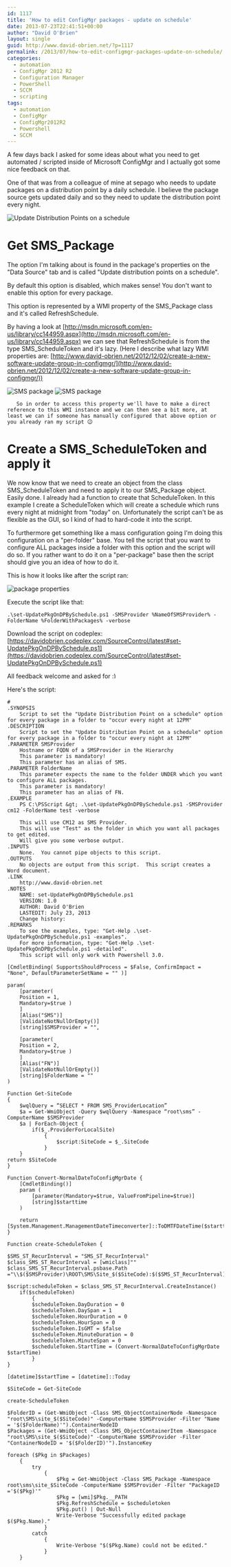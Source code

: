 ```yaml
---
id: 1117
title: 'How to edit ConfigMgr packages - update on schedule'
date: 2013-07-23T22:41:51+00:00
author: "David O'Brien"
layout: single
guid: http://www.david-obrien.net/?p=1117
permalink: /2013/07/how-to-edit-configmgr-packages-update-on-schedule/
categories:
  - automation
  - ConfigMgr 2012 R2
  - Configuration Manager
  - PowerShell
  - SCCM
  - scripting
tags:
  - automation
  - ConfigMgr
  - ConfigMgr2012R2
  - Powershell
  - SCCM
---
```

A few days back I asked for some ideas about what you need to get automated / scripted inside of Microsoft ConfigMgr and I actually got some nice feedback on that.

One of that was from a colleague of mine at sepago who needs to update packages on a distribution point by a daily schedule. I believe the package source gets updated daily and so they need to update the distribution point every night.

![Update Distribution Points on a schedule](/media/2013/07/pkg_update_before.jpg)

# Get SMS_Package

The option I'm talking about is found in the package's properties on the "Data Source" tab and is called "Update distribution points on a schedule".

By default this option is disabled, which makes sense! You don't want to enable this option for every package.

This option is represented by a WMI property of the SMS_Package class and it's called RefreshSchedule.

By having a look at [http://msdn.microsoft.com/en-us/library/cc144959.aspx](http://msdn.microsoft.com/en-us/library/cc144959.aspx) we can see that RefreshSchedule is from the type SMS_ScheduleToken and it's lazy. (Here I describe what lazy WMI properties are: [http://www.david-obrien.net/2012/12/02/create-a-new-software-update-group-in-configmgr/](http://www.david-obrien.net/2012/12/02/create-a-new-software-update-group-in-configmgr/))

![SMS package](/media/2013/07/pkg_refreshschedule_lazy.jpg)
![SMS package](/media/2013/07/pkg_update_after.jpg)

       So in order to access this property we'll have to make a direct reference to this WMI instance and we can then see a bit more, at least we can if someone has manually configured that above option or you already ran my script 😉

# Create a SMS_ScheduleToken and apply it

We now know that we need to create an object from the class SMS_ScheduleToken and need to apply it to our SMS_Package object. Easily done. I already had a function to create that ScheduleToken. In this example I create a ScheduleToken which will create a schedule which runs every night at midnight from "today" on. Unfortunately the script can't be as flexible as the GUI, so I kind of had to hard-code it into the script.

To furthermore get something like a mass configuration going I'm doing this configuration on a "per-folder" base. You tell the script that you want to configure ALL packages inside a folder with this option and the script will do so. If you rather want to do it on a "per-package" base then the script should give you an idea of how to do it.

This is how it looks like after the script ran:

![package properties](/media/2013/07/pkg_update_after2.jpg)

Execute the script like that:

```
.\set-UpdatePkgOnDPBySchedule.ps1 -SMSProvider %NameOfSMSProvider% -FolderName %FolderWithPackages% -verbose
```
Download the script on codeplex: [https://davidobrien.codeplex.com/SourceControl/latest#set-UpdatePkgOnDPBySchedule.ps1](https://davidobrien.codeplex.com/SourceControl/latest#set-UpdatePkgOnDPBySchedule.ps1)


All feedback welcome and asked for <img src="http://www.david-obrien.net/David/wp-includes/images/smilies/simple-smile.png" alt=":)" class="wp-smiley" style="height: 1em; max-height: 1em;" />

Here's the script:
```
#
.SYNOPSIS
    Script to set the "Update Distribution Point on a schedule" option for every package in a folder to "occur every night at 12PM"
.DESCRIPTION
    Script to set the "Update Distribution Point on a schedule" option for every package in a folder to "occur every night at 12PM"
.PARAMETER SMSProvider
    Hostname or FQDN of a SMSProvider in the Hierarchy
    This parameter is mandatory!
    This parameter has an alias of SMS.
.PARAMETER FolderName
    This parameter expects the name to the folder UNDER which you want to configure ALL packages.
    This parameter is mandatory!
    This parameter has an alias of FN.
.EXAMPLE
    PS C:\PSScript &gt; .\set-UpdatePkgOnDPBySchedule.ps1 -SMSProvider cm12 -FolderName test -verbose

    This will use CM12 as SMS Provider.
    This will use "Test" as the folder in which you want all packages to get edited.
    Will give you some verbose output.
.INPUTS
    None.  You cannot pipe objects to this script.
.OUTPUTS
    No objects are output from this script.  This script creates a Word document.
.LINK
    http://www.david-obrien.net
.NOTES
    NAME: set-UpdatePkgOnDPBySchedule.ps1
    VERSION: 1.0
    AUTHOR: David O'Brien
    LASTEDIT: July 23, 2013
    Change history:
.REMARKS
    To see the examples, type: "Get-Help .\set-UpdatePkgOnDPBySchedule.ps1 -examples".
    For more information, type: "Get-Help .\set-UpdatePkgOnDPBySchedule.ps1 -detailed".
    This script will only work with Powershell 3.0.

[CmdletBinding( SupportsShouldProcess = $False, ConfirmImpact = "None", DefaultParameterSetName = "" )]

param(
    [parameter(
    Position = 1,
    Mandatory=$true )
    ]
    [Alias("SMS")]
    [ValidateNotNullOrEmpty()]
    [string]$SMSProvider = "",

    [parameter(
    Position = 2,
    Mandatory=$true )
    ]
    [Alias("FN")]
    [ValidateNotNullOrEmpty()]
    [string]$FolderName = ""
)

Function Get-SiteCode
{
    $wqlQuery = “SELECT * FROM SMS_ProviderLocation”
    $a = Get-WmiObject -Query $wqlQuery -Namespace “root\sms” -ComputerName $SMSProvider
    $a | ForEach-Object {
        if($_.ProviderForLocalSite)
            {
                $script:SiteCode = $_.SiteCode
            }
    }
return $SiteCode
}

Function Convert-NormalDateToConfigMgrDate {
    [CmdletBinding()]
    param (
        [parameter(Mandatory=$true, ValueFromPipeline=$true)]
        [string]$starttime
    )

    return [System.Management.ManagementDateTimeconverter]::ToDMTFDateTime($starttime)
}

Function create-ScheduleToken {

$SMS_ST_RecurInterval = "SMS_ST_RecurInterval"
$class_SMS_ST_RecurInterval = [wmiclass]""
$class_SMS_ST_RecurInterval.psbase.Path ="\\$($SMSProvider)\ROOT\SMS\Site_$($SiteCode):$($SMS_ST_RecurInterval)"

$script:scheduleToken = $class_SMS_ST_RecurInterval.CreateInstance()
    if($scheduleToken)
        {
        $scheduleToken.DayDuration = 0
        $scheduleToken.DaySpan = 1
        $scheduleToken.HourDuration = 0
        $scheduleToken.HourSpan = 0
        $scheduleToken.IsGMT = $false
        $scheduleToken.MinuteDuration = 0
        $scheduleToken.MinuteSpan = 0
        $scheduleToken.StartTime = (Convert-NormalDateToConfigMgrDate $startTime)
        }
}

[datetime]$startTime = [datetime]::Today

$SiteCode = Get-SiteCode

create-ScheduleToken

$FolderID = (Get-WmiObject -Class SMS_ObjectContainerNode -Namespace "root\SMS\site_$($SiteCode)" -ComputerName $SMSProvider -Filter "Name = '$($FolderName)'").ContainerNodeID
$Packages = (Get-WmiObject -Class SMS_ObjectContainerItem -Namespace "root\SMS\site_$($SiteCode)" -ComputerName $SMSProvider -Filter "ContainerNodeID = '$($FolderID)'").InstanceKey

foreach ($Pkg in $Packages)
    {
        try
            {
                $Pkg = Get-WmiObject -Class SMS_Package -Namespace root\sms\site_$SiteCode -ComputerName $SMSProvider -Filter "PackageID ='$($Pkg)'"
                $Pkg = [wmi]$Pkg.__PATH
                $Pkg.RefreshSchedule = $scheduletoken
                $Pkg.put() | Out-Null
                Write-Verbose "Successfully edited package $($Pkg.Name)."
            }
        catch
            {
                Write-Verbose "$($Pkg.Name) could not be edited."
            }
    }
```